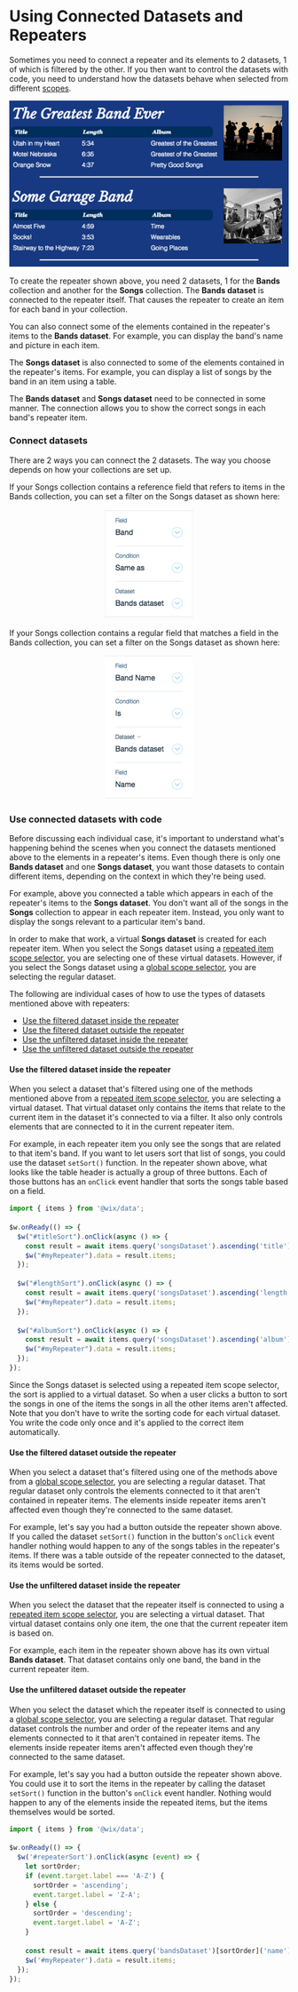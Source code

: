# Using Connected Datasets and Repeaters



Sometimes you need to connect a repeater and its elements to 2 datasets, 1 of which is filtered by the other. If you then want to control the datasets with code, you need to understand how the datasets behave when selected from different [scopes](https://dev.wix.com/docs/velo/velo-only-apis/$w/repeater/selector-scope).


![Band Repeater Example](images/bandImage.png)

</div>

To create the repeater shown above, you need 2 datasets, 1 for the **Bands** collection and another for the **Songs** collection. The **Bands dataset** is connected to the repeater itself. That causes the repeater to create an item for each band in your collection. 

You can also connect some of the elements contained in the repeater's items to the **Bands dataset**. For example, you can display the band's name and picture in each item. 

The **Songs dataset** is also connected to some of the elements contained in the repeater's items. For example, you can display a list of songs by the band in an item using a table.

The **Bands dataset** and **Songs dataset** need to be connected in some manner. The connection allows you to show the correct songs in each band's repeater item.

### Connect datasets

There are 2 ways you can connect the 2 datasets. The way you choose depends on how your collections are set up. 

If your Songs collection contains a reference field that refers to items in the Bands collection, you can set a filter on the Songs dataset as shown here:

<div style="text-align:center">

![song data](images/songData.png)

</div>

If your Songs collection contains a regular field that matches a field in the Bands collection, you can set a filter on the Songs dataset as shown here:

<div style="text-align:center">

![song band](images/songBand.png)

</div>

### Use connected datasets with code

Before discussing each individual case, it's important to understand what's happening behind the scenes when you connect the datasets mentioned above to the elements in a repeater's items. Even though there is only one **Bands dataset** and one **Songs dataset**, you want those datasets to contain different items, depending on the context in which they're being used. 

For example, above you connected a table which appears in each of the repeater's items to the **Songs dataset**. You don't want all of the songs in the **Songs** collection to appear in each repeater item. Instead, you only want to display the songs relevant to a particular item's band. 

In order to make that work, a virtual **Songs dataset** is created for each repeater item. When you select the Songs dataset using a [repeated item scope selector](https://dev.wix.com/docs/velo/velo-only-apis/$w/repeater/selector-scope#velo-only-apis_$w_repeater_repeated-item-scope), you are selecting one of these virtual datasets. However, if you select the Songs dataset using a [global scope selector](https://dev.wix.com/docs/velo/velo-only-apis/$w/repeater/selector-scope#velo-only-apis_$w_repeater_global-scope), you are selecting the regular dataset.  

The following are individual cases of how to use the types of datasets mentioned above with repeaters:

*   [Use the filtered dataset inside the repeater](https://dev.wix.com/docs/velo/velo-only-apis/$w#velo-only-apis_$w_repeater_use-the-filtered-dataset-inside-the-repeater)
*   [Use the filtered dataset outside the repeater](https://dev.wix.com/docs/velo/velo-only-apis/$w#velo-only-apis_$w_repeater_use-the-filtered-dataset-outside-the-repeater)
*   [Use the unfiltered dataset inside the repeater](https://dev.wix.com/docs/velo/velo-only-apis/$w#velo-only-apis_$w_repeater_use-the-unfiltered-dataset-inside-the-repeater)
*   [Use the unfiltered dataset outside the repeater](https://dev.wix.com/docs/velo/velo-only-apis/$w#velo-only-apis_$w_repeater_use-the-unfiltered-dataset-outside-the-repeater)

#### Use the filtered dataset inside the repeater

When you select a dataset that's filtered using one of the methods mentioned above from a [repeated item scope selector](https://dev.wix.com/docs/velo/velo-only-apis/$w/repeater/selector-scope#velo-only-apis_$w_repeater_repeated-item-scope), you are selecting a virtual dataset. That virtual dataset only contains the items that relate to the current item in the dataset it's connected to via a filter. It also only controls elements that are connected to it in the current repeater item.

For example, in each repeater item you only see the songs that are related to that item's band. If you want to let users sort that list of songs, you could use the dataset `setSort()` function. In the repeater shown above, what looks like the table header is actually a group of three buttons. Each of those buttons has an `onClick` event handler that sorts the songs table based on a field.

```javascript
import { items } from '@wix/data';

$w.onReady(() => {
  $w("#titleSort").onClick(async () => {
    const result = await items.query('songsDataset').ascending('title').find();
    $w("#myRepeater").data = result.items;
  });

  $w("#lengthSort").onClick(async () => {
    const result = await items.query('songsDataset').ascending('length').find();
    $w("#myRepeater").data = result.items;
  });

  $w("#albumSort").onClick(async () => {
    const result = await items.query('songsDataset').ascending('album').find();
    $w("#myRepeater").data = result.items;
  });
});
```

Since the Songs dataset is selected using a repeated item scope selector, the sort is applied to a virtual dataset. So when a user clicks a button to sort the songs in one of the items the songs in all the other items aren't affected. Note that you don't have to write the sorting code for each virtual dataset. You write the code only once and it's applied to the correct item automatically. 

#### Use the filtered dataset outside the repeater

When you select a dataset that's filtered using one of the methods above from a [global scope selector](https://dev.wix.com/docs/velo/velo-only-apis/$w/repeater/selector-scope#velo-only-apis_$w_repeater_global-scope), you are selecting a regular dataset. That regular dataset only controls the elements connected to it that aren't contained in repeater items. The elements inside repeater items aren't affected even though they're connected to the same dataset.

For example, let's say you had a button outside the repeater shown above. If you called the dataset `setSort()` function in the button's `onClick` event handler nothing would happen to any of the songs tables in the repeater's items. If there was a table outside of the repeater connected to the dataset, its items would be sorted.

#### Use the unfiltered dataset inside the repeater

When you select the dataset that the repeater itself is connected to using a [repeated item scope selector](https://dev.wix.com/docs/velo/velo-only-apis/$w/repeater/selector-scope#velo-only-apis_$w_repeater_repeated-item-scope), you are selecting a virtual dataset. That virtual dataset contains only one item, the one that the current repeater item is based on.

For example, each item in the repeater shown above has its own virtual **Bands dataset**. That dataset contains only one band, the band in the current repeater item.

#### Use the unfiltered dataset outside the repeater

When you select the dataset which the repeater itself is connected to using a [global scope selector](https://dev.wix.com/docs/velo/velo-only-apis/$w/repeater/selector-scope#velo-only-apis_$w_repeater_global-scope), you are selecting a regular dataset. That regular dataset controls the number and order of the repeater items and any elements connected to it that aren't contained in repeater items. The elements inside repeater items aren't affected even though they're connected to the same dataset.

For example, let's say you had a button outside the repeater shown above. You could use it to sort the items in the repeater by calling the dataset `setSort()` function in the button's `onClick` event handler. Nothing would happen to any of the elements inside the repeated items, but the items themselves would be sorted.

```javascript
import { items } from '@wix/data';

$w.onReady(() => {
  $w('#repeaterSort').onClick(async (event) => {
    let sortOrder;
    if (event.target.label === 'A-Z') {
      sortOrder = 'ascending';
      event.target.label = 'Z-A';
    } else {
      sortOrder = 'descending';
      event.target.label = 'A-Z';
    }

    const result = await items.query('bandsDataset')[sortOrder]('name').find();
    $w('#myRepeater').data = result.items;
  });
});
```